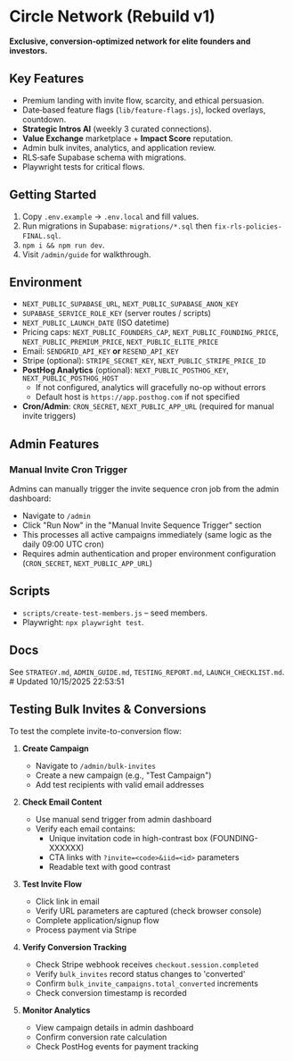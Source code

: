 # Circle Network (Rebuild v1)

**Exclusive, conversion‑optimized network for elite founders and investors.**

## Key Features
- Premium landing with invite flow, scarcity, and ethical persuasion.
- Date‑based feature flags (`lib/feature-flags.js`), locked overlays, countdown.
- **Strategic Intros AI** (weekly 3 curated connections).
- **Value Exchange** marketplace + **Impact Score** reputation.
- Admin bulk invites, analytics, and application review.
- RLS‑safe Supabase schema with migrations.
- Playwright tests for critical flows.

## Getting Started
1. Copy `.env.example` → `.env.local` and fill values.
2. Run migrations in Supabase: `migrations/*.sql` then `fix-rls-policies-FINAL.sql`.
3. `npm i && npm run dev`.
4. Visit `/admin/guide` for walkthrough.

## Environment
- `NEXT_PUBLIC_SUPABASE_URL`, `NEXT_PUBLIC_SUPABASE_ANON_KEY`
- `SUPABASE_SERVICE_ROLE_KEY` (server routes / scripts)
- `NEXT_PUBLIC_LAUNCH_DATE` (ISO datetime)
- Pricing caps: `NEXT_PUBLIC_FOUNDERS_CAP`, `NEXT_PUBLIC_FOUNDING_PRICE`, `NEXT_PUBLIC_PREMIUM_PRICE`, `NEXT_PUBLIC_ELITE_PRICE`
- Email: `SENDGRID_API_KEY` **or** `RESEND_API_KEY`
- Stripe (optional): `STRIPE_SECRET_KEY`, `NEXT_PUBLIC_STRIPE_PRICE_ID`
- **PostHog Analytics** (optional): `NEXT_PUBLIC_POSTHOG_KEY`, `NEXT_PUBLIC_POSTHOG_HOST`
  - If not configured, analytics will gracefully no-op without errors
  - Default host is `https://app.posthog.com` if not specified
- **Cron/Admin**: `CRON_SECRET`, `NEXT_PUBLIC_APP_URL` (required for manual invite triggers)

## Admin Features
### Manual Invite Cron Trigger
Admins can manually trigger the invite sequence cron job from the admin dashboard:
- Navigate to `/admin`
- Click "Run Now" in the "Manual Invite Sequence Trigger" section
- This processes all active campaigns immediately (same logic as the daily 09:00 UTC cron)
- Requires admin authentication and proper environment configuration (`CRON_SECRET`, `NEXT_PUBLIC_APP_URL`)

## Scripts
- `scripts/create-test-members.js` – seed members.
- Playwright: `npx playwright test`.

## Docs
See `STRATEGY.md`, `ADMIN_GUIDE.md`, `TESTING_REPORT.md`, `LAUNCH_CHECKLIST.md`.
#   U p d a t e d   1 0 / 1 5 / 2 0 2 5   2 2 : 5 3 : 5 1  
 
## Testing Bulk Invites & Conversions
To test the complete invite-to-conversion flow:

1. **Create Campaign**
   - Navigate to `/admin/bulk-invites`
   - Create a new campaign (e.g., "Test Campaign")
   - Add test recipients with valid email addresses

2. **Check Email Content**
   - Use manual send trigger from admin dashboard
   - Verify each email contains:
     - Unique invitation code in high-contrast box (FOUNDING-XXXXXX)
     - CTA links with `?invite=<code>&iid=<id>` parameters
     - Readable text with good contrast

3. **Test Invite Flow**
   - Click link in email
   - Verify URL parameters are captured (check browser console)
   - Complete application/signup flow
   - Process payment via Stripe

4. **Verify Conversion Tracking**
   - Check Stripe webhook receives `checkout.session.completed`
   - Verify `bulk_invites` record status changes to 'converted'
   - Confirm `bulk_invite_campaigns.total_converted` increments
   - Check conversion timestamp is recorded

5. **Monitor Analytics**
   - View campaign details in admin dashboard
   - Confirm conversion rate calculation
   - Check PostHog events for payment tracking
